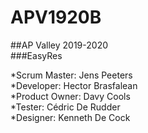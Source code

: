 # APV1920B
##AP Valley 2019-2020  
###EasyRes

*Scrum Master: Jens Peeters  
*Developer: Hector Brasfalean  
*Product Owner: Davy Cools  
*Tester: Cédric De Rudder  
*Designer: Kenneth De Cock  
